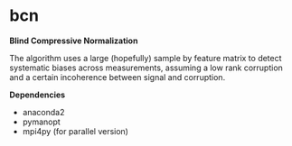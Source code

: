# bcn
**Blind Compressive Normalization**

The algorithm uses a large (hopefully) sample by feature matrix to detect systematic biases across measurements, assuming a low rank corruption and a certain incoherence between signal and corruption.

**Dependencies**

- anaconda2
- pymanopt
- mpi4py (for parallel version)
